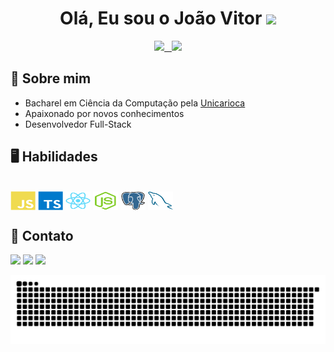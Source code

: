 <h1 align="center"> 
 Olá, Eu sou o João Vitor 
 <img src="https://raw.githubusercontent.com/iampavangandhi/iampavangandhi/master/gifs/Hi.gif" width="30px"> 
</h1>

<div align="center">
  <a href="https://github.com/jvrapi">
  <img height="180em" src="https://github-readme-stats.vercel.app/api?username=jvrapi&show_icons=true&theme=dark&include_all_commits=true&count_private=true"/>
 	&nbsp;
  <img height="180em" src="https://github-readme-stats.vercel.app/api/top-langs/?username=jvrapi&layout=compact&langs_count=7&theme=dark"/>
 </a>
</div>

## 📖 Sobre mim
- Bacharel em Ciência da Computação pela [Unicarioca](https://www.unicarioca.edu.br/)
- Apaixonado por novos conhecimentos
- Desenvolvedor Full-Stack


## 🖥 Habilidades

<div style="display: inline_block"><br>
  <img align="center" alt="Rapi-Js" height="30" width="40" src="https://raw.githubusercontent.com/devicons/devicon/master/icons/javascript/javascript-plain.svg">
  <img align="center" alt="Rapi-Ts" height="30" width="40" src="https://raw.githubusercontent.com/devicons/devicon/master/icons/typescript/typescript-plain.svg">
  <img align="center" alt="Rapi-React" height="30" width="40" src="https://raw.githubusercontent.com/devicons/devicon/master/icons/react/react-original.svg">
  <img align="center" alt="Rapi-NodeJS" height="30" width="40" src="https://raw.githubusercontent.com/devicons/devicon/master/icons/nodejs/nodejs-original.svg">
  <img align="center" alt="Rapi-PostegresSQL" height="30" width="40" src="https://raw.githubusercontent.com/devicons/devicon/master/icons/postgresql/postgresql-original.svg">
  <img align="center" alt="Rapi-MySQL" height="30" width="40" src="https://raw.githubusercontent.com/devicons/devicon/master/icons/mysql/mysql-original.svg">
</div>

## 📱 Contato

<div>
  <a href="mailto:joaooviitoorr@gmail.com"><img src="https://img.shields.io/badge/-Gmail-c14438?style=for-the-badge&logo=gmail&logoColor=white" target="_blank"></a>
  <a href="mailto:joaooviitorr@hotmail.com"><img src="https://img.shields.io/badge/-Hotmail-0078d4?style=for-the-badge&logo=microsoft-outlook&logoColor=white" target="_blank"></a>
  <a href="https://www.linkedin.com/in/joao-vitor-santoss/" target="_blank"><img src="https://img.shields.io/badge/-LinkedIn-%230077B5?style=for-the-badge&logo=linkedin&logoColor=white" target="_blank"></a> 
 
 ![Snake animation](https://github.com/jvrapi/jvrapi/blob/output/github-contribution-grid-snake.svg)
 
</div>

 


 
